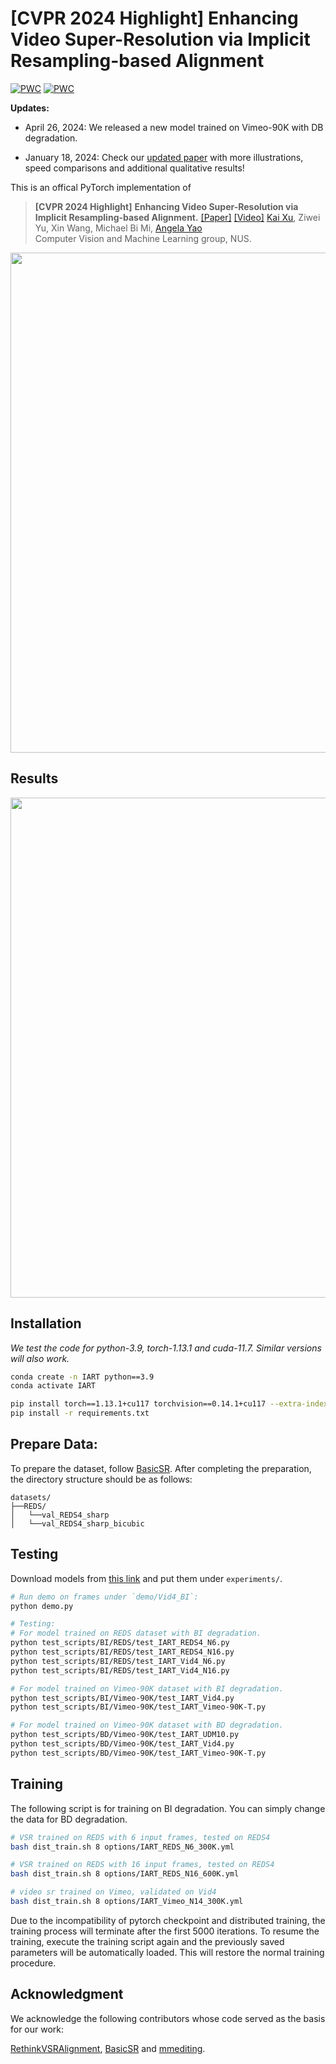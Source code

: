 # [CVPR 2024 Highlight] Enhancing Video Super-Resolution via Implicit Resampling-based Alignment

[![PWC](https://img.shields.io/endpoint.svg?url=https://paperswithcode.com/badge/an-implicit-alignment-for-video-super/video-super-resolution-on-reds4-4x-upscaling)](https://paperswithcode.com/sota/video-super-resolution-on-reds4-4x-upscaling?p=an-implicit-alignment-for-video-super)
[![PWC](https://img.shields.io/endpoint.svg?url=https://paperswithcode.com/badge/an-implicit-alignment-for-video-super/video-super-resolution-on-vid4-4x-upscaling)](https://paperswithcode.com/sota/video-super-resolution-on-vid4-4x-upscaling?p=an-implicit-alignment-for-video-super)

**Updates:**
- April 26, 2024: We released a new model trained on Vimeo-90K with DB degradation.

- January 18, 2024: Check our [updated paper](https://github.com/kai422/IART/blob/main/arxiv.pdf) with more illustrations, speed comparisons and additional qualitative results!


This is an offical PyTorch implementation of 


>**[CVPR 2024 Highlight]** 
**Enhancing Video Super-Resolution via Implicit Resampling-based Alignment.** 
[[Paper]](https://github.com/kai422/IART/blob/main/arxiv.pdf) [[Video]](https://www.youtube.com/watch?v=ANdgX-erbzI)
[Kai Xu](https://kai422.github.io/), Ziwei Yu, Xin Wang, Michael Bi Mi, [Angela Yao](https://www.comp.nus.edu.sg/~ayao/)    
Computer Vision and Machine Learning group, NUS.   


<p align="center">
  <img width="800" src="method.png">
</p>



## Results 
<p align="center">
  <img width="800" src="results.png">
</p>


## Installation

*We test the code for python-3.9, torch-1.13.1 and cuda-11.7. Similar versions will also work.*

```bash
conda create -n IART python==3.9
conda activate IART

pip install torch==1.13.1+cu117 torchvision==0.14.1+cu117 --extra-index-url https://download.pytorch.org/whl/cu117
pip install -r requirements.txt
```
## Prepare Data:

To prepare the dataset, follow [BasicSR](https://github.com/XPixelGroup/BasicSR/blob/master/docs/DatasetPreparation.md#Video-Super-Resolution). After completing the preparation, the directory structure should be as follows: 

```
datasets/
├──REDS/
│   └──val_REDS4_sharp
│   └──val_REDS4_sharp_bicubic
```

## Testing

Download models from [this link](https://drive.google.com/drive/folders/1MIUK37Izc4IcA_a3eSH-21EXOZO5G5qU?usp=sharing) and put them under `experiments/`.

```bash
# Run demo on frames under `demo/Vid4_BI`:
python demo.py

# Testing:
# For model trained on REDS dataset with BI degradation. 
python test_scripts/BI/REDS/test_IART_REDS4_N6.py
python test_scripts/BI/REDS/test_IART_REDS4_N16.py
python test_scripts/BI/REDS/test_IART_Vid4_N6.py
python test_scripts/BI/REDS/test_IART_Vid4_N16.py

# For model trained on Vimeo-90K dataset with BI degradation. 
python test_scripts/BI/Vimeo-90K/test_IART_Vid4.py
python test_scripts/BI/Vimeo-90K/test_IART_Vimeo-90K-T.py

# For model trained on Vimeo-90K dataset with BD degradation.
python test_scripts/BD/Vimeo-90K/test_IART_UDM10.py
python test_scripts/BD/Vimeo-90K/test_IART_Vid4.py
python test_scripts/BD/Vimeo-90K/test_IART_Vimeo-90K-T.py
```

## Training

The following script is for training on BI degradation. You can simply change the data for BD degradation.

```bash
# VSR trained on REDS with 6 input frames, tested on REDS4
bash dist_train.sh 8 options/IART_REDS_N6_300K.yml

# VSR trained on REDS with 16 input frames, tested on REDS4
bash dist_train.sh 8 options/IART_REDS_N16_600K.yml

# video sr trained on Vimeo, validated on Vid4
bash dist_train.sh 8 options/IART_Vimeo_N14_300K.yml
```

Due to the incompatibility of pytorch checkpoint and distributed training, the training process will terminate after the first 5000 iterations. To resume the training, execute the training script again and the previously saved parameters will be automatically loaded. This will restore the normal training procedure.



## Acknowledgment
We acknowledge the following contributors whose code served as the basis for our work:

[RethinkVSRAlignment](https://github.com/XPixelGroup/RethinkVSRAlignment), [BasicSR](https://github.com/XPixelGroup/BasicSR) and [mmediting](https://github.com/open-mmlab/mmediting).
